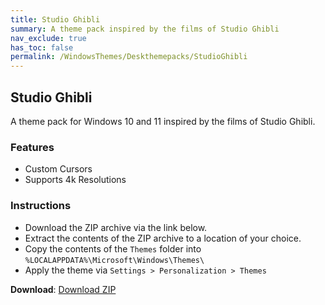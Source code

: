 ```yaml
---
title: Studio Ghibli
summary: A theme pack inspired by the films of Studio Ghibli
nav_exclude: true
has_toc: false
permalink: /WindowsThemes/Deskthemepacks/StudioGhibli
---
```


## Studio Ghibli

A theme pack for Windows 10 and 11 inspired by the films of Studio Ghibli.

<div align="center">
    <!-- <img src="https://gitlab.com/the-back-room/deskthemepacks/sfw/studio-ghibli/-/raw/main/Extras/Preview.bmp" alt="Studio Ghibli Preview" style="max-width: 100%; height: auto;" /> -->
</div>

### Features

- Custom Cursors
- Supports 4k Resolutions

### Instructions

- Download the ZIP archive via the link below.
- Extract the contents of the ZIP archive to a location of your choice.
- Copy the contents of the `Themes` folder into `%LOCALAPPDATA%\Microsoft\Windows\Themes\`
- Apply the theme via `Settings > Personalization > Themes`

**Download**: [Download ZIP](https://gitlab.com/the-back-room/deskthemepacks/sfw/studio-ghibli/-/archive/main/studio-ghibli-main.zip)
